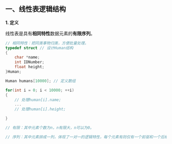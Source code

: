 ## 一、线性表逻辑结构

**1. 定义**

线性表是具有**相同特性**数据元素的**有限序列**。

```c++
// 相同特性：把同类事物归类，方便批量处理。
typedef struct // 设计Human结构
{
    char *name;
    int IDNumber;
    float height;
}Human;

Human humans[10000]; // 定义数组

for(int i = 0; i < 10000; ++i)
{
    // 处理human[i].name;
    ...
    // 处理human[i].height;

}

// 有限：其中元素个数为n，n有限大，n可以为0。

// 序列：其中元素排成一列，体现了一对一的逻辑特性，每个元素有则仅有一个前驱和一个后继。

```